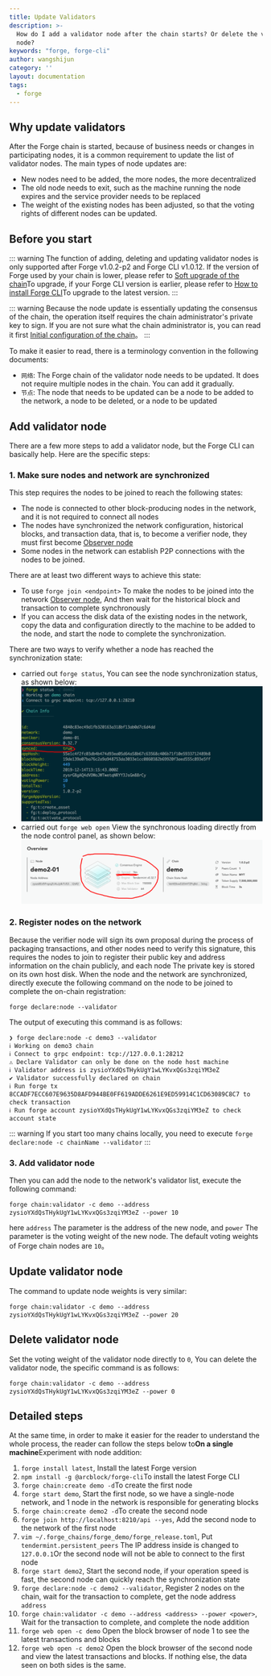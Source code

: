 ```yaml
---
title: Update Validators
description: >-
  How do I add a validator node after the chain starts? Or delete the validator
  node?
keywords: "forge, forge-cli"
author: wangshijun
category: ''
layout: documentation
tags:
  - forge
---
```


## Why update validators

After the Forge chain is started, because of business needs or changes in participating nodes, it is a common requirement to update the list of validator nodes. The main types of node updates are:

- New nodes need to be added, the more nodes, the more decentralized
- The old node needs to exit, such as the machine running the node expires and the service provider needs to be replaced
- The weight of the existing nodes has been adjusted, so that the voting rights of different nodes can be updated.

## Before you start

::: warning
The function of adding, deleting and updating validator nodes is only supported after Forge v1.0.2-p2 and Forge CLI v1.0.12. If the version of Forge used by your chain is lower, please refer to [Soft upgrade of the chain](../../2-manage-chain-node/upgrade-chain)To upgrade, if your Forge CLI version is earlier, please refer to [How to install Forge CLI](../../1-introduction/install-forge-cli)To upgrade to the latest version.
:::

::: warning
Because the node update is essentially updating the consensus of the chain, the operation itself requires the chain administrator's private key to sign. If you are not sure what the chain administrator is, you can read it first [Initial configuration of the chain](../../1-introduction/initial-setup)。
:::

To make it easier to read, there is a terminology convention in the following documents:

- `网络`: The Forge chain of the validator node needs to be updated. It does not require multiple nodes in the chain. You can add it gradually.
- `节点`: The node that needs to be updated can be a node to be added to the network, a node to be deleted, or a node to be updated

## Add validator node

There are a few more steps to add a validator node, but the Forge CLI can basically help. Here are the specific steps:

### 1. Make sure nodes and network are synchronized

This step requires the nodes to be joined to reach the following states:

- The node is connected to other block-producing nodes in the network, and it is not required to connect all nodes
- The nodes have synchronized the network configuration, historical blocks, and transaction data, that is, to become a verifier node, they must first become [Observer node](../join-existing-network)
- Some nodes in the network can establish P2P connections with the nodes to be joined.

There are at least two different ways to achieve this state:

- To use `forge join <endpoint>` To make the nodes to be joined into the network [Observer node](../join-existing-network), And then wait for the historical block and transaction to complete synchronously
- If you can access the disk data of the existing nodes in the network, copy the data and configuration directly to the machine to be added to the node, and start the node to complete the synchronization.

There are two ways to verify whether a node has reached the synchronization state:

- carried out `forge status`, You can see the node synchronization status, as shown below:
  ![](./images/synced-cli.png)
- carried out `forge web open` View the synchronous loading directly from the node control panel, as shown below:
  ![](./images/synced-web.png)

### 2. Register nodes on the network

Because the verifier node will sign its own proposal during the process of packaging transactions, and other nodes need to verify this signature, this requires the nodes to join to register their public key and address information on the chain publicly, and each node The private key is stored on its own host disk. When the node and the network are synchronized, directly execute the following command on the node to be joined to complete the on-chain registration:

```shell
forge declare:node --validator
```

The output of executing this command is as follows:

```terminal
❯ forge declare:node -c demo3 --validator
ℹ Working on demo3 chain
ℹ Connect to grpc endpoint: tcp://127.0.0.1:28212
⚠ Declare Validator can only be done on the node host machine
ℹ Validator address is zysioYXdQsTHykUgY1wLYKvxQGs3zqiYM3eZ
✔ Validator successfully declared on chain
ℹ Run forge tx 8CCADF7ECC607E9635D8AFD944BE0FF619ADDE6261E9ED59914C1CD63089C8C7 to check transaction
ℹ Run forge account zysioYXdQsTHykUgY1wLYKvxQGs3zqiYM3eZ to check account state
```

::: warning
If you start too many chains locally, you need to execute `forge declare:node -c chainName --validator`
:::

### 3. Add validator node

Then you can add the node to the network's validator list, execute the following command:

```shell
forge chain:validator -c demo --address zysioYXdQsTHykUgY1wLYKvxQGs3zqiYM3eZ --power 10
```

here `address` The parameter is the address of the new node, and `power` The parameter is the voting weight of the new node. The default voting weights of Forge chain nodes are `10`。

## Update validator node

The command to update node weights is very similar:

```shell
forge chain:validator -c demo --address zysioYXdQsTHykUgY1wLYKvxQGs3zqiYM3eZ --power 20
```

## Delete validator node

Set the voting weight of the validator node directly to `0`, You can delete the validator node, the specific command is as follows:

```shell
forge chain:validator -c demo --address zysioYXdQsTHykUgY1wLYKvxQGs3zqiYM3eZ --power 0
```

## Detailed steps

At the same time, in order to make it easier for the reader to understand the whole process, the reader can follow the steps below to**On a single machine**Experiment with node addition:

1.  `forge install latest`, Install the latest Forge version
2.  `npm install -g @arcblock/forge-cli`To install the latest Forge CLI
3.  `forge chain:create demo -d`To create the first node
4.  `forge start demo`, Start the first node, so we have a single-node network, and 1 node in the network is responsible for generating blocks
5.  `forge chain:create demo2 -d`To create the second node
6.  `forge join http://localhost:8210/api --yes`, Add the second node to the network of the first node
7.  `vim ~/.forge_chains/forge_demo/forge_release.toml`, Put `tendermint.persistent_peers` The IP address inside is changed to `127.0.0.1`Or the second node will not be able to connect to the first node
8.  `forge start demo2`, Start the second node, if your operation speed is fast, the second node can quickly reach the synchronization state
9.  `forge declare:node -c demo2 --validator`, Register 2 nodes on the chain, wait for the transaction to complete, get the node address `address`
10. `forge chain:validator -c demo --address <address> --power <power>`, Wait for the transaction to complete, and complete the node addition
11. `forge web open -c demo` Open the block browser of node 1 to see the latest transactions and blocks
12. `forge web open -c demo2` Open the block browser of the second node and view the latest transactions and blocks. If nothing else, the data seen on both sides is the same.
